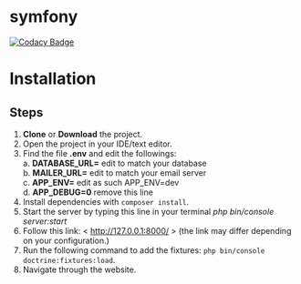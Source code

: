 # symfony

[![Codacy Badge](https://api.codacy.com/project/badge/Grade/574006a8f5534e238161afa9ca6d531c)](https://app.codacy.com/app/LykaJ/symfony?utm_source=github.com&utm_medium=referral&utm_content=LykaJ/symfony&utm_campaign=Badge_Grade_Settings)


# Installation

## Steps

1. **Clone** or **Download** the project.
2. Open the project in your IDE/text editor.
3. Find the file **.env** and edit the followings: <br/>
  a. **DATABASE_URL=** edit to match your database <br/>
  b. **MAILER_URL=** edit to match your email server <br/>
  c. **APP_ENV=** edit as such APP_ENV=dev <br/>
  d. **APP_DEBUG=0** remove this line <br/>
4. Install dependencies with `composer install`.
5. Start the server by typing this line in your terminal *php bin/console server:start*
6. Follow this link: < http://127.0.0.1:8000/ > (the link may differ depending on your configuration.)
7. Run the following command to add the fixtures: `php bin/console doctrine:fixtures:load`.
8. Navigate through the website.

 
